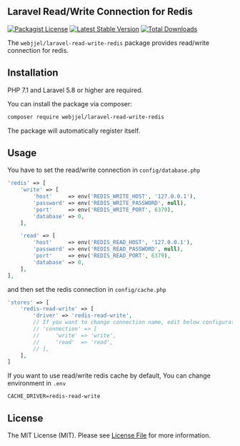 ## Laravel Read/Write Connection for Redis
[![Packagist License](https://poser.pugx.org/webjjel/laravel-read-write-redis/license.png)](http://choosealicense.com/licenses/mit/)
[![Latest Stable Version](https://poser.pugx.org/webjjel/laravel-read-write-redis/version.png)](https://packagist.org/packages/webjjel/laravel-read-write-redis)
[![Total Downloads](https://poser.pugx.org/webjjel/laravel-read-write-redis/d/total.png)](https://packagist.org/packages/webjjel/laravel-read-write-redis)

The `webjjel/laravel-read-write-redis` package provides read/write connection for redis.

## Installation
PHP 7.1 and Laravel 5.8 or higher are required.

You can install the package via composer:
``` bash
composer require webjjel/laravel-read-write-redis
```

The package will automatically register itself.

## Usage
You have to set the read/write connection in `config/database.php`
``` php
'redis' => [
    'write' => [
        'host'     => env('REDIS_WRITE_HOST', '127.0.0.1'),
        'password' => env('REDIS_WRITE_PASSWORD', null),
        'port'     => env('REDIS_WRITE_PORT', 6379),
        'database' => 0,
    ],

    'read' => [
        'host'     => env('REDIS_READ_HOST', '127.0.0.1'),
        'password' => env('REDIS_READ_PASSWORD', null),
        'port'     => env('REDIS_READ_PORT', 6379),
        'database' => 0,
    ],
],
```

and then set the redis connection in `config/cache.php`
``` php
'stores' => [
    'redis-read-write' => [
        'driver' => 'redis-read-write',
        // If you want to change connection name, edit below configuration.
        // 'connection' => [
        //     'write' => 'write',
        //     'read'  => 'read',
        // ],
    ],
]
```

If you want to use read/write redis cache by default, You can change environment in `.env`
``` env
CACHE_DRIVER=redis-read-write
```

## License
The MIT License (MIT). Please see [License File](LICENSE.md) for more information.
